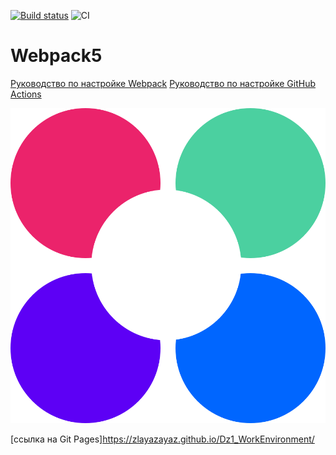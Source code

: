 [![Build status](https://ci.appveyor.com/api/projects/status/lyob3lxj98innsoq?svg=true)](https://ci.appveyor.com/project/ZlayaZayaZ/dz1-workenvironment)
![CI](https://github.com/ZlayaZayaZ/Dz1_WorkEnvironment/actions/workflows/web.yml/badge.svg)

# Webpack5

[Руководство по настройке Webpack](https://webpack.js.org/guides/)
[Руководство по настройке GitHub Actions](https://docs.github.com/en/actions/quickstart)

![Картинка](https://github.com/ZlayaZayaZ/Dz1_WorkEnvironment/blob/master/src/img/netology.svg)

[ссылка на Git Pages]https://zlayazayaz.github.io/Dz1_WorkEnvironment/